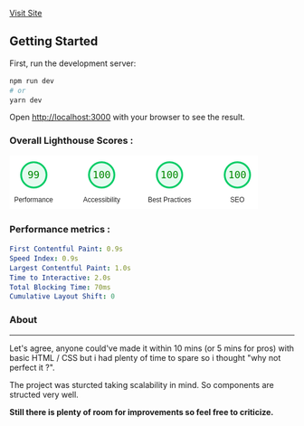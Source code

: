 [Visit Site](https://nft-card-preview.vercel.app)


## Getting Started

First, run the development server:

```bash
npm run dev
# or
yarn dev
```

Open [http://localhost:3000](http://localhost:3000) with your browser to see the result.

### Overall Lighthouse Scores :

![Lighthouse Scores](public/images/lighthouse_score.png)

### Performance metrics :

```yaml
First Contentful Paint: 0.9s
Speed Index: 0.9s
Largest Contentful Paint: 1.0s
Time to Interactive: 2.0s
Total Blocking Time: 70ms
Cumulative Layout Shift: 0
```

### About

---

Let's agree, anyone could've made it within 10 mins (or 5 mins for pros) with basic HTML / CSS but i had plenty of time to spare so i thought "why not perfect it ?".

The project was sturcted taking scalability in mind. So components are structed very well.

**Still there is plenty of room for improvements so feel free to criticize.**

